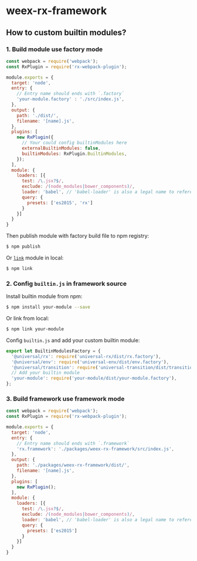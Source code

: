 # weex-rx-framework

## How to custom builtin modules?

### 1. Build module use factory mode

```js
const webpack = require('webpack');
const RxPlugin = require('rx-webpack-plugin');

module.exports = {
  target: 'node',
  entry: {
    // Entry name should ends with `.factory`
    'your-module.factory' : './src/index.js',
  },
  output: {
    path: './dist/',
    filename: '[name].js',
  },
  plugins: [
    new RxPlugin({
      // Your could config builtinModules here
      externalBuiltinModules: false,
      builtinModules: RxPlugin.BuiltinModules,
    });
  ],
  module: {
    loaders: [{
      test: /\.jsx?$/,
      exclude: /(node_modules|bower_components)/,
      loader: 'babel', // 'babel-loader' is also a legal name to reference
      query: {
        presets: ['es2015', 'rx']
      }
    }]
  }
}
```

Then publish module with factory build file to npm registry:
```sh
$ npm publish
```

Or [`link`](https://docs.npmjs.com/cli/link) module in local:
```sh
$ npm link
```

### 2. Config `builtin.js` in framework source

Install builtin module from npm:
```sh
$ npm install your-module --save
```

Or link from local:
```sh
$ npm link your-module
```

Config `builtin.js` and add your custom builtin module:
```js
export let BuiltinModulesFactory = {
  '@universal/rx': require('universal-rx/dist/rx.factory'),
  '@universal/env': require('universal-env/dist/env.factory'),
  '@universal/transition': require('universal-transition/dist/transition.factory'),
  // Add your builtin module
  'your-module': require('your-module/dist/your-module.factory'),
};
```

### 3. Build framework use framework mode

```js
const webpack = require('webpack');
const RxPlugin = require('rx-webpack-plugin');

module.exports = {
  target: 'node',
  entry: {
    // Entry name should ends with `.framework`
    'rx.framework': './packages/weex-rx-framework/src/index.js',
  },
  output: {
    path: './packages/weex-rx-framework/dist/',
    filename: '[name].js',
  },
  plugins: [
    new RxPlugin();
  ],
  module: {
    loaders: [{
      test: /\.jsx?$/,
      exclude: /(node_modules|bower_components)/,
      loader: 'babel', // 'babel-loader' is also a legal name to reference
      query: {
        presets: ['es2015']
      }
    }]
  }
}
```
